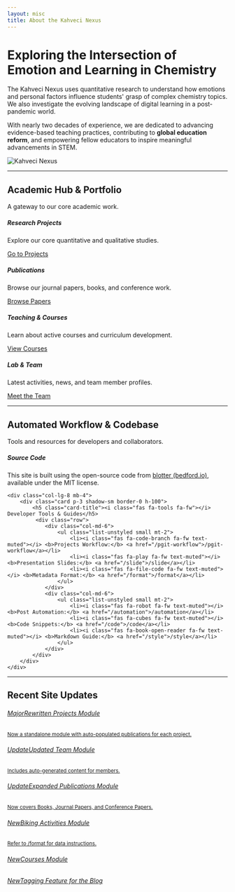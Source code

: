 ```yaml
---
layout: misc
title: About the Kahveci Nexus
---
```


<div class="container-fluid bg-light rounded-3 p-5 mb-5">
    <div class="row align-items-center">
        <div class="col-lg-8">
            <h1 class="display-5 fw-bold">Exploring the Intersection of Emotion and Learning in Chemistry</h1>
            <p class="lead my-3">
                The Kahveci Nexus uses quantitative research to understand how emotions and personal factors influence students' grasp of complex chemistry topics. We also investigate the evolving landscape of digital learning in a post-pandemic world.
            </p>
            <p>
                With nearly two decades of experience, we are dedicated to advancing evidence-based teaching practices, contributing to <b>global education reform</b>, and empowering fellow educators to inspire meaningful advancements in STEM.
            </p>
        </div>
        <div class="col-lg-4 text-center">
            <img class="img-fluid rounded-circle border shadow-lg" src="https://placehold.co/200x200/F0F8FF/0000FF?text=KAHVECI%0ANEXUS" alt="Kahveci Nexus">
        </div>
    </div>
</div>

<hr class="my-5">

<div class="text-center">
    <h2>Academic Hub & Portfolio</h2>
    <p class="lead text-muted">A gateway to our core academic work.</p>
</div>

<div class="row mt-4">
    <div class="col-lg-3 col-md-6 mb-4">
        <div class="card text-center p-3 shadow-sm border-0 h-100">
            <div class="card-body">
                <i class="fas fa-flask-vial fa-2x text-primary mb-3"></i>
                <h5 class="card-title">Research Projects</h5>
                <p class="card-text small">Explore our core quantitative and qualitative studies.</p>
                <a href="/projects" class="btn btn-sm btn-outline-primary mt-auto">Go to Projects</a>
            </div>
        </div>
    </div>
    <div class="col-lg-3 col-md-6 mb-4">
        <div class="card text-center p-3 shadow-sm border-0 h-100">
            <div class="card-body">
                <i class="fas fa-file-alt fa-2x text-success mb-3"></i>
                <h5 class="card-title">Publications</h5>
                <p class="card-text small">Browse our journal papers, books, and conference work.</p>
                <a href="/papers" class="btn btn-sm btn-outline-success mt-auto">Browse Papers</a>
            </div>
        </div>
    </div>
    <div class="col-lg-3 col-md-6 mb-4">
        <div class="card text-center p-3 shadow-sm border-0 h-100">
            <div class="card-body">
                <i class="fas fa-chalkboard-teacher fa-2x text-info mb-3"></i>
                <h5 class="card-title">Teaching & Courses</h5>
                <p class="card-text small">Learn about active courses and curriculum development.</p>
                <a href="/courses" class="btn btn-sm btn-outline-info mt-auto">View Courses</a>
            </div>
        </div>
    </div>
    <div class="col-lg-3 col-md-6 mb-4">
        <div class="card text-center p-3 shadow-sm border-0 h-100">
            <div class="card-body">
                <i class="fas fa-users fa-2x text-warning mb-3"></i>
                <h5 class="card-title">Lab & Team</h5>
                <p class="card-text small">Latest activities, news, and team member profiles.</p>
                <a href="/team" class="btn btn-sm btn-outline-warning mt-auto">Meet the Team</a>
            </div>
        </div>
    </div>
</div>

<hr class="my-5">

<div class="text-center">
    <h2>Automated Workflow & Codebase</h2>
    <p class="lead text-muted">Tools and resources for developers and collaborators.</p>
</div>

<div class="row mt-4">
    <div class="col-lg-4 mb-4">
        <div class="card p-3 shadow-sm border-0 h-100">
            <h5 class="card-title"><i class="fab fa-github fa-fw"></i> Source Code</h5>
            <p class="card-text small">This site is built using the open-source code from <a href="https://github.com/blab/blotter">blotter (bedford.io)</a>, available under the MIT license.</p>
        </div>
    </div>

    <div class="col-lg-8 mb-4">
        <div class="card p-3 shadow-sm border-0 h-100">
            <h5 class="card-title"><i class="fas fa-tools fa-fw"></i> Developer Tools & Guides</h5>
             <div class="row">
                <div class="col-md-6">
                    <ul class="list-unstyled small mt-2">
                        <li><i class="fas fa-code-branch fa-fw text-muted"></i> <b>Projects Workflow:</b> <a href="/pgit-workflow">/pgit-workflow</a></li>
                        <li><i class="fas fa-play fa-fw text-muted"></i> <b>Presentation Slides:</b> <a href="/slide">/slide</a></li>
                        <li><i class="fas fa-file-code fa-fw text-muted"></i> <b>Metadata Format:</b> <a href="/format">/format</a></li>
                    </ul>
                </div>
                <div class="col-md-6">
                    <ul class="list-unstyled small mt-2">
                        <li><i class="fas fa-robot fa-fw text-muted"></i> <b>Post Automation:</b> <a href="/automation">/automation</a></li>
                        <li><i class="fas fa-cubes fa-fw text-muted"></i> <b>Code Snippets:</b> <a href="/code">/code</a></li>
                        <li><i class="fas fa-book-open-reader fa-fw text-muted"></i> <b>Markdown Guide:</b> <a href="/style">/style</a></li>
                    </ul>
                </div>
            </div>
        </div>
    </div>
</div>

<hr class="my-5">

<div class="text-center">
    <h2>Recent Site Updates</h2>
</div>

<div class="list-group mt-4">
    <a href="/projects" class="list-group-item list-group-item-action">
        <div class="d-flex w-100 justify-content-between">
            <h6 class="mb-1"><span class="badge bg-primary me-2">Major</span>Rewritten Projects Module</h6>
        </div>
        <small>Now a standalone module with auto-populated publications for each project.</small>
    </a>
    <a href="/team" class="list-group-item list-group-item-action">
        <div class="d-flex w-100 justify-content-between">
            <h6 class="mb-1"><span class="badge bg-info me-2">Update</span>Updated Team Module</h6>
        </div>
        <small>Includes auto-generated content for members.</small>
    </a>
    <a href="/papers" class="list-group-item list-group-item-action">
        <h6 class="mb-1"><span class="badge bg-info me-2">Update</span>Expanded Publications Module</h6>
        <small>Now covers Books, Journal Papers, and Conference Papers.</small>
    </a>
     <a href="/biking" class="list-group-item list-group-item-action">
        <h6 class="mb-1"><span class="badge bg-success me-2">New</span>Biking Activities Module</h6>
        <small>Refer to /format for data instructions.</small>
    </a>
    <a href="/courses" class="list-group-item list-group-item-action">
        <h6 class="mb-1"><span class="badge bg-success me-2">New</span>Courses Module</h6>
    </a>
    <a href="/blog/tags" class="list-group-item list-group-item-action">
        <h6 class="mb-1"><span class="badge bg-success me-2">New</span>Tagging Feature for the Blog</h6>
    </a>
</div>